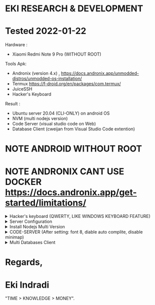 # EKI RESEARCH & DEVELOPMENT

# Tested 2022-01-22

Hardware :
- Xiaomi Redmi Note 9 Pro  (WITHOUT ROOT)

Tools Apk: 
- Andronix (version 4.x) , https://docs.andronix.app/unmodded-distros/unmodded-os-installation/
- Termux https://f-droid.org/en/packages/com.termux/ 
- JuiceSSH
- Hacker's Keyboard 

Result :
- Ubuntu server 20.04 (CLI-ONLY) on android OS
- NVM (multi nodejs version)
- Code Server (visual studio code on Web)
- Database Client (cweijan from Visual Studio Code extention)


# NOTE ANDROID WITHOUT ROOT

# NOTE ANDRONIX CANT USE DOCKER https://docs.andronix.app/get-started/limitations/


<details>
  <summary>Hacker's keyboard (QWERTY, LIKE WINDOWS KEYBOARD FEATURE)</summary>

![FINAL_0](images/run_final_2.1_hacker_keyboard_26_percent.jpg)

[==> CONFIG](EKI_BEST_CONFIG_HACKER_KEYBOARD.md)

</details>


<details>
  <summary>Server Configuration</summary>

[==> CONFIG](EKI_BEST_CONFIG_INSTALL_UBUNTU_SERVER_20.04LTS.md)

</details>


<details>
  <summary>Install Nodejs Multi Version</summary>

[==> CONFIG](EKI_BEST_CONFIG_INSTALL_NODEJS_MULTI_VERSION.md)

NesJS latest no issue tested (After install multi nodejs / NVM)

![FINAL_2](images/run_final_4.jpg)

</details>



<details>
  <summary>CODE-SERVER (After setting: font 8, diable auto complite, disable minimap)</summary>

  [==> CONFIG](EKI_BEST_CONFIG_CODE_SERVER.md)

![FINAL_1](images/run_final_3.jpg)

</details>


<details>
  <summary>Multi Databases Client</summary>

![FINAL_1](images/setup_database_client_3.jpg)

[==> CONFIG](EKI_BEST_CONFIG_DATABASE_CLIENT.md)

</details>







# Regards,

# Eki Indradi
"TIME > KNOWLEDGE > MONEY".





